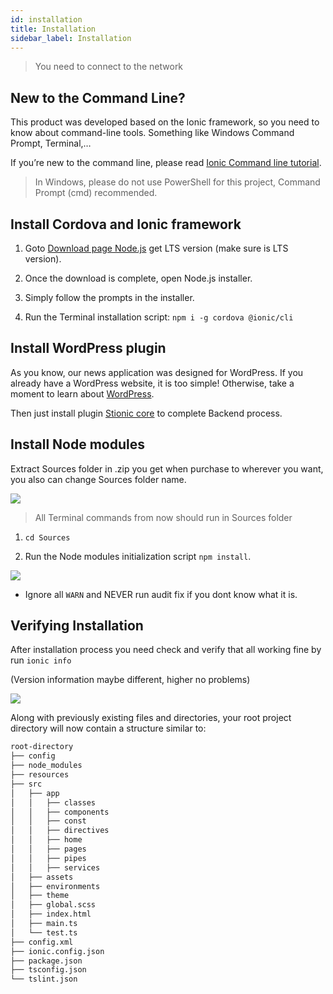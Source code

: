 ```yaml
---
id: installation
title: Installation
sidebar_label: Installation
---
```


> You need to connect to the network

## New to the Command Line?

This product was developed based on the Ionic framework, so you need to know about command-line tools. Something like Windows Command Prompt, Terminal,…

If you’re new to the command line, please read [Ionic Command line tutorial](http://blog.ionicframework.com/new-to-the-command-line/).

> In Windows, please do not use PowerShell for this project, Command Prompt (cmd) recommended.

## Install Cordova and Ionic framework

1. Goto [Download page Node.js](https://nodejs.org/en/download/) get LTS version (make sure is LTS version).

1. Once the download is complete, open Node.js installer.

1. Simply follow the prompts in the installer.

1. Run the Terminal installation script: `npm i -g cordova @ionic/cli`

## Install WordPress plugin

As you know, our news application was designed for WordPress. If you already have a WordPress website, it is too simple! Otherwise, take a moment to learn about [WordPress](https://wordpress.org/).

Then just install plugin [Stionic core](https://wordpress.org/plugins/stionic-core/) to complete Backend process.

## Install Node modules

Extract Sources folder in .zip you get when purchase to wherever you want, you also can change Sources folder name.

![](/halanews-document/docs/assets/extract-sources.png)

> All Terminal commands from now should run in Sources folder

1. `cd Sources`

1. Run the Node modules initialization script `npm install`.

![](/halanews-document/docs/assets/node-modules-install.png)

* Ignore all `WARN` and NEVER run audit fix if you dont know what it is.

## Verifying Installation

After installation process you need check and verify that all working fine by run `ionic info`

(Version information maybe different, higher no problems)

![](/halanews-document/docs/assets/verifying-installation.png)

Along with previously existing files and directories, your root project directory will now contain a structure similar to:

```bash
root-directory
├── config
├── node_modules
├── resources
├── src
│   ├── app
│   │   ├── classes
│   │   ├── components
│   │   ├── const
│   │   ├── directives
│   │   ├── home
│   │   ├── pages
│   │   ├── pipes
│   │   ├── services
│   ├── assets
│   ├── environments
│   ├── theme
│   ├── global.scss
│   ├── index.html
│   ├── main.ts
│   └── test.ts
├── config.xml
├── ionic.config.json
├── package.json
├── tsconfig.json
└── tslint.json
```